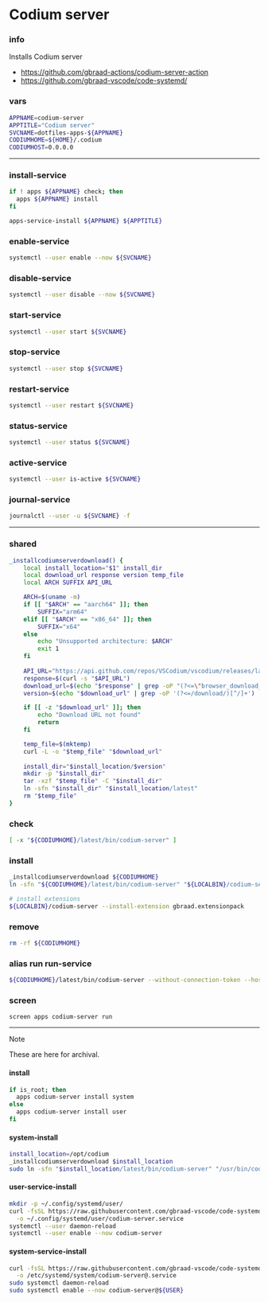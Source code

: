 # Codium server

### info
Installs Codium server


  - https://github.com/gbraad-actions/codium-server-action
  - https://github.com/gbraad-vscode/code-systemd/

### vars
```sh
APPNAME=codium-server
APPTITLE="Codium server"
SVCNAME=dotfiles-apps-${APPNAME}
CODIUMHOME=${HOME}/.codium
CODIUMHOST=0.0.0.0
```

---

### install-service
```sh interactive
if ! apps ${APPNAME} check; then
  apps ${APPNAME} install
fi

apps-service-install ${APPNAME} ${APPTITLE}
```

### enable-service
```sh
systemctl --user enable --now ${SVCNAME}
```

### disable-service
```sh
systemctl --user disable --now ${SVCNAME}
```

### start-service
```sh
systemctl --user start ${SVCNAME}
```

### stop-service
```sh
systemctl --user stop ${SVCNAME}
```

### restart-service
```sh
systemctl --user restart ${SVCNAME}
```

### status-service
```sh
systemctl --user status ${SVCNAME}
```

### active-service
```sh
systemctl --user is-active ${SVCNAME}
```

### journal-service
```sh interactive
journalctl --user -u ${SVCNAME} -f
```

---

### shared
```sh
_installcodiumserverdownload() {
    local install_location="$1" install_dir
    local download_url response version temp_file 
    local ARCH SUFFIX API_URL

    ARCH=$(uname -m)
    if [[ "$ARCH" == "aarch64" ]]; then
        SUFFIX="arm64"
    elif [[ "$ARCH" == "x86_64" ]]; then
        SUFFIX="x64"
    else
        echo "Unsupported architecture: $ARCH"
        exit 1
    fi
 
    API_URL="https://api.github.com/repos/VSCodium/vscodium/releases/latest"
    response=$(curl -s "$API_URL")
    download_url=$(echo "$response" | grep -oP "(?<=\"browser_download_url\": \")[^\"]*vscodium-reh-web-linux-${SUFFIX}[^\"]*\.tar\.gz(?!.*sha)")
    version=$(echo "$download_url" | grep -oP '(?<=/download/)[^/]+')

    if [[ -z "$download_url" ]]; then
        echo "Download URL not found"
        return
    fi

    temp_file=$(mktemp)
    curl -L -o "$temp_file" "$download_url"
  
    install_dir="$install_location/$version"
    mkdir -p "$install_dir"
    tar -xzf "$temp_file" -C "$install_dir"
    ln -sfn "$install_dir" "$install_location/latest"
    rm "$temp_file"
}
```

### check
```sh
[ -x "${CODIUMHOME}/latest/bin/codium-server" ]
```

### install
```sh
_installcodiumserverdownload ${CODIUMHOME}
ln -sfn "${CODIUMHOME}/latest/bin/codium-server" "${LOCALBIN}/codium-server"

# install extensions
${LOCALBIN}/codium-server --install-extension gbraad.extensionpack
```

### remove
```sh
rm -rf ${CODIUMHOME}
```

### alias run run-service
```sh interactive
${CODIUMHOME}/latest/bin/codium-server --without-connection-token --host ${CODIUMHOST}
```

### screen
```
screen apps codium-server run
```

---

> [!NOTE]
> These are here for archival.

#### install
```sh
if is_root; then
  apps codium-server install system
else
  apps codium-server install user
fi
```

#### system-install
```sh
install_location=/opt/codium
_installcodiumserverdownload $install_location
sudo ln -sfn "$install_location/latest/bin/codium-server" "/usr/bin/codium-server"
```

#### user-service-install
```sh
mkdir -p ~/.config/systemd/user/
curl -fsSL https://raw.githubusercontent.com/gbraad-vscode/code-systemd/refs/heads/main/codium-user/codium-server.service \
  -o ~/.config/systemd/user/codium-server.service
systemctl --user daemon-reload
systemctl --user enable --now codium-server
```

#### system-service-install
```sh
curl -fsSL https://raw.githubusercontent.com/gbraad-vscode/code-systemd/refs/heads/main/codium-system/codium-server%40.service \
  -o /etc/systemd/system/codium-server@.service
sudo systemctl daemon-reload
sudo systemctl enable --now codium-server@${USER}
```

